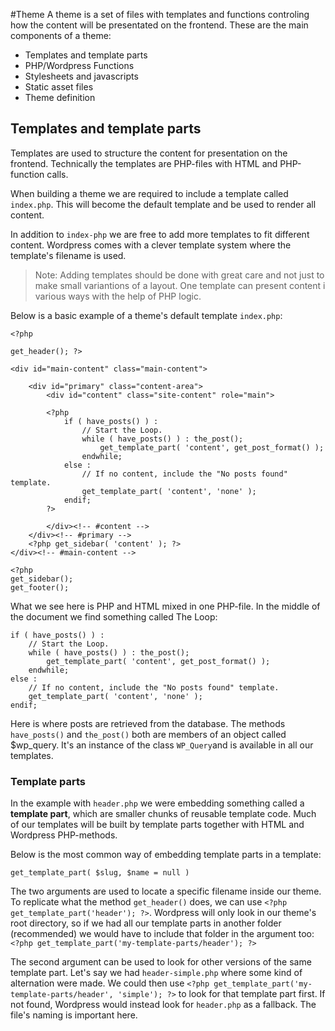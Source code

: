 #Theme
A theme is a set of files with templates and functions controling how the content will be presentated on the frontend. These are the main components of a theme:

- Templates and template parts
- PHP/Wordpress Functions
- Stylesheets and javascripts
- Static asset files
- Theme definition

## Templates and template parts

Templates are used to structure the content for presentation on the frontend. Technically the templates are PHP-files with HTML and PHP-function calls.

When building a theme we are required to include a template called `index.php`. This will become the default template and be used to render all content.

In addition to `index-php` we are free to add more templates to fit different content. Wordpress comes with a clever template system where the template's filename is used.

> Note: Adding templates should be done with great care and not just to make small variantions of a layout. One template can present content i various ways with the help of PHP logic.

Below is a basic example of a theme's default template `index.php`:

    <?php

    get_header(); ?>

    <div id="main-content" class="main-content">

        <div id="primary" class="content-area">
            <div id="content" class="site-content" role="main">

            <?php
                if ( have_posts() ) :
                    // Start the Loop.
                    while ( have_posts() ) : the_post();
                        get_template_part( 'content', get_post_format() );
                    endwhile;
                else :
                    // If no content, include the "No posts found" template.
                    get_template_part( 'content', 'none' );
                endif;
            ?>

            </div><!-- #content -->
        </div><!-- #primary -->
        <?php get_sidebar( 'content' ); ?>
    </div><!-- #main-content -->

    <?php
    get_sidebar();
    get_footer();

What we see here is PHP and HTML mixed in one PHP-file. In the middle of the document we find something called The Loop:

    if ( have_posts() ) :
        // Start the Loop.
        while ( have_posts() ) : the_post();
            get_template_part( 'content', get_post_format() );
        endwhile;
    else :
        // If no content, include the "No posts found" template.
        get_template_part( 'content', 'none' );
    endif;

Here is where posts are retrieved from the database. The methods `have_posts()` and `the_post()` both are members of an object called $wp_query. It's an instance of the class `WP_Query`and is available in all our templates.

### Template parts
In the example with `header.php` we were embedding something called a **template part**, which are smaller chunks of reusable template code. Much of our templates will be built by template parts together with HTML and Wordpress PHP-methods.

Below is the most common way of embedding template parts in a template:

	get_template_part( $slug, $name = null )
    
The two arguments are used to locate a specific filename inside our theme. To replicate what the method `get_header()` does, we can use `<?php get_template_part('header'); ?>`. Wordpress will only look in our theme's root directory, so if we had all our template parts in another folder (recommended) we would have to include that folder in the argument too: `<?php get_template_part('my-template-parts/header'); ?>`

The second argument can be used to look for other versions of the same template part. Let's say we had `header-simple.php` where some kind of alternation were made. We could then use  `<?php get_template_part('my-template-parts/header', 'simple'); ?>` to look for that template part first. If not found, Wordpress would instead look for `header.php` as a fallback. The file's naming is important here.
